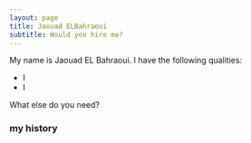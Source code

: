 ```yaml
---
layout: page
title: Jaouad ELBahraoui
subtitle: Would you hire me?
---
```


My name is Jaouad EL Bahraoui. I have the following qualities:

- I
- I

What else do you need?

### my history
